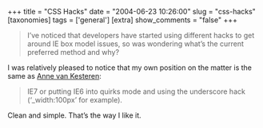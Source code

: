 +++
title = "CSS Hacks"
date = "2004-06-23 10:26:00"
slug = "css-hacks"
[taxonomies]
tags = ['general']
[extra]
show_comments = "false"
+++

> I’ve noticed that developers have started using different hacks to get around IE box model issues, so was wondering what’s the current preferred method and why?

I was relatively pleased to notice that my own position on the matter is the same as [Anne van Kesteren](http://annevankesteren.nl/):

> IE7 or putting IE6 into quirks mode and using the underscore hack (‘\_width:100px’ for example).

Clean and simple. That’s the way I like it.
